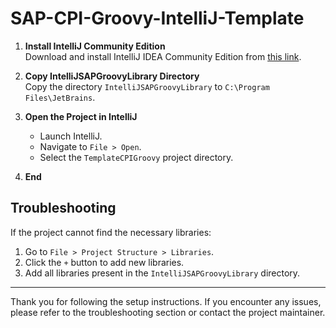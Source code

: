 # SAP-CPI-Groovy-IntelliJ-Template

1. **Install IntelliJ Community Edition**  
   Download and install IntelliJ IDEA Community Edition from [this link](https://www.jetbrains.com/idea/download/?section=windows).

2. **Copy IntelliJSAPGroovyLibrary Directory**  
   Copy the directory `IntelliJSAPGroovyLibrary` to `C:\Program Files\JetBrains`.

3. **Open the Project in IntelliJ**  
   - Launch IntelliJ.
   - Navigate to `File > Open`.
   - Select the `TemplateCPIGroovy` project directory.

4. **End**

## Troubleshooting

If the project cannot find the necessary libraries:

1. Go to `File > Project Structure > Libraries`.
2. Click the `+` button to add new libraries.
3. Add all libraries present in the `IntelliJSAPGroovyLibrary` directory.

---

Thank you for following the setup instructions. If you encounter any issues, please refer to the troubleshooting section or contact the project maintainer.
